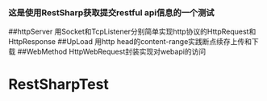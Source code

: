 
### 这是使用RestSharp获取提交restful api信息的一个测试 ###
##httpServer 用Socket和TcpListener分别简单实现http协议的HttpRequest和HttpResponse
##UpLoad 用http head的content-range实践断点续存上传和下载
##WebMethod HttpWebRequest封装实现对webapi的访问
# RestSharpTest 
